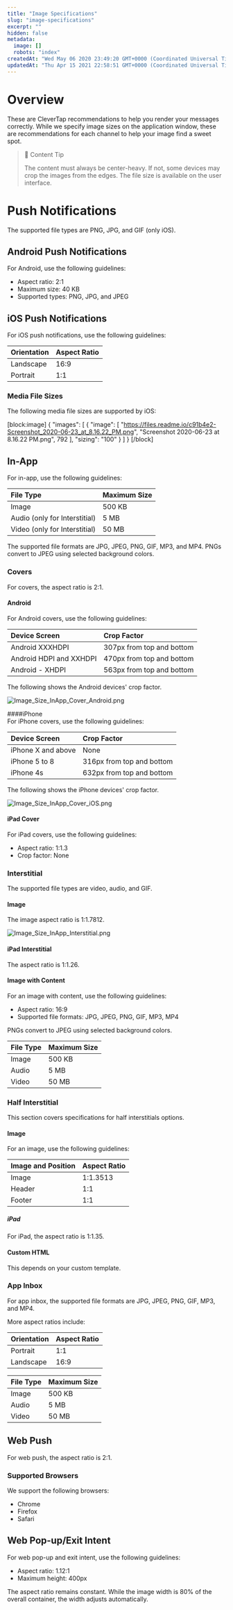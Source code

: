 ```yaml
---
title: "Image Specifications"
slug: "image-specifications"
excerpt: ""
hidden: false
metadata: 
  image: []
  robots: "index"
createdAt: "Wed May 06 2020 23:49:20 GMT+0000 (Coordinated Universal Time)"
updatedAt: "Thu Apr 15 2021 22:58:51 GMT+0000 (Coordinated Universal Time)"
---
```

# Overview 

These are CleverTap recommendations to help you render your messages correctly. While we specify image sizes on the application window, these are recommendations for each channel to help your image find a sweet spot. 

> 📘 Content Tip
> 
> The content must always be center-heavy. If not, some devices may crop the images from the edges. The file size is available on the user interface.

# Push Notifications

The supported file types are PNG, JPG, and GIF (only iOS).

## Android Push Notifications 

For Android, use the following guidelines:

- Aspect ratio: 2:1
- Maximum size: 40 KB
- Supported types: PNG, JPG, and JPEG

## iOS Push Notifications 

For iOS push notifications, use the following guidelines:

| Orientation | Aspect Ratio |
| :---------- | :----------- |
| Landscape   | 16:9         |
| Portrait    | 1:1          |

### Media File Sizes

The following media file sizes are supported by iOS: 

[block:image]
{
  "images": [
    {
      "image": [
        "https://files.readme.io/c91b4e2-Screenshot_2020-06-23_at_8.16.22_PM.png",
        "Screenshot 2020-06-23 at 8.16.22 PM.png",
        792
      ],
      "sizing": "100"
    }
  ]
}
[/block]


## In-App

For in-app, use the following guidelines:

| File Type                     | Maximum Size |
| :---------------------------- | :----------- |
| Image                         | 500 KB       |
| Audio (only for Interstitial) | 5 MB         |
| Video (only for Interstitial) | 50 MB        |

The supported file formats are JPG, JPEG, PNG, GIF, MP3, and MP4. PNGs convert to JPEG using selected background colors.

### Covers

For covers, the aspect ratio is 2:1.

#### Android

For Android covers, use the following guidelines:

| Device Screen           | Crop Factor               |
| :---------------------- | :------------------------ |
| Android XXXHDPI         | 307px from top and bottom |
| Android HDPI and XXHDPI | 470px from top and bottom |
| Android - XHDPI         | 563px from top and bottom |

The following shows the Android devices' crop factor.

![](https://files.readme.io/9cd213a-Image_Size_InApp_Cover_Android.png "Image_Size_InApp_Cover_Android.png")

 \####iPhone  
For iPhone covers, use the following guidelines:

| Device Screen      | Crop Factor               |
| :----------------- | :------------------------ |
| iPhone X and above | None                      |
| iPhone 5 to 8      | 316px from top and bottom |
| iPhone 4s          | 632px from top and bottom |

The following shows the iPhone devices' crop factor.

![](https://files.readme.io/7818723-Image_Size_InApp_Cover_iOS.png "Image_Size_InApp_Cover_iOS.png")

#### iPad Cover

For iPad covers, use the following guidelines:

- Aspect ratio: 1:1.3
- Crop factor: None

### Interstitial

The supported file types are video, audio, and GIF.

#### Image

The image aspect ratio is 1:1.7812.

![](https://files.readme.io/d271eb4-Image_Size_InApp_Interstitial.png "Image_Size_InApp_Interstitial.png")

#### iPad Interstitial

The aspect ratio is 1:1.26.

#### Image with Content

For an image with content, use the following guidelines:

- Aspect ratio: 16:9
- Supported file formats: JPG, JPEG, PNG, GIF, MP3, MP4

PNGs convert to JPEG using selected background colors.

| File Type | Maximum  Size |
| :-------- | :------------ |
| Image     | 500 KB        |
| Audio     | 5 MB          |
| Video     | 50 MB         |

### Half Interstitial 

This section covers specifications for half interstitials options.

#### Image

For an image, use the following guidelines:

| Image and Position | Aspect Ratio |
| :----------------- | :----------- |
| Image              | 1:1.3513     |
| Header             | 1:1          |
| Footer             | 1:1          |

##### iPad

For iPad, the aspect ratio is 1:1.35.

#### Custom HTML

This depends on your custom template. 

### App Inbox

For app inbox, the supported file formats are JPG, JPEG, PNG, GIF, MP3, and MP4.

More aspect ratios include:

| Orientation | Aspect Ratio |
| :---------- | :----------- |
| Portrait    | 1:1          |
| Landscape   | 16:9         |

| File Type | Maximum Size |
| :-------- | :----------- |
| Image     | 500 KB       |
| Audio     | 5 MB         |
| Video     | 50 MB        |

## Web Push

For web push, the aspect ratio is 2:1. 

### Supported Browsers

We support the following browsers:

- Chrome 
- Firefox
- Safari 

## Web Pop-up/Exit Intent

For web pop-up and exit intent, use the following guidelines:

- Aspect ratio: 1.12:1 
- Maximum height: 400px 

The aspect ratio remains constant. While the image width is 80% of the overall container, the width adjusts automatically.
